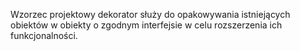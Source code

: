 Wzorzec projektowy dekorator służy do opakowywania istniejących obiektów w obiekty o zgodnym interfejsie w celu rozszerzenia ich funkcjonalności. 